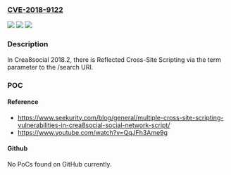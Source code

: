 ### [CVE-2018-9122](https://cve.mitre.org/cgi-bin/cvename.cgi?name=CVE-2018-9122)
![](https://img.shields.io/static/v1?label=Product&message=n%2Fa&color=blue)
![](https://img.shields.io/static/v1?label=Version&message=n%2Fa&color=blue)
![](https://img.shields.io/static/v1?label=Vulnerability&message=n%2Fa&color=brighgreen)

### Description

In Crea8social 2018.2, there is Reflected Cross-Site Scripting via the term parameter to the /search URI.

### POC

#### Reference
- https://www.seekurity.com/blog/general/multiple-cross-site-scripting-vulnerabilities-in-crea8social-social-network-script/
- https://www.youtube.com/watch?v=QqJFh3Ame9g

#### Github
No PoCs found on GitHub currently.

